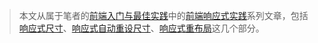 > 本文从属于笔者的[前端入门与最佳实践](https://github.com/wxyyxc1992/Web-Frontend-Introduction-And-Best-Practices/blob/master/Frontend/README.md)中的[前端响应式实践](https://github.com/wxyyxc1992/Web-Frontend-Introduction-And-Best-Practices/blob/master/Frontend/Advanced/Render/Responsive/Frontend-ResponsiveSize.md)系列文章，包括[响应式尺寸](https://github.com/wxyyxc1992/Web-Frontend-Introduction-And-Best-Practices/blob/master/Frontend/Advanced/Render/Responsive/Frontend-ResponsiveSize.md)、[响应式自动重设尺寸](https://github.com/wxyyxc1992/Web-Frontend-Introduction-And-Best-Practices/blob/master/Frontend/Advanced/Render/Responsive/Frontend-AutoReSize.md)、[响应式重布局](https://github.com/wxyyxc1992/Web-Frontend-Introduction-And-Best-Practices/blob/master/Frontend/Advanced/Render/Responsive/Frontend-AutoLayout.md)这几个部分。